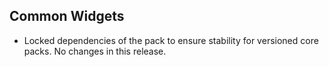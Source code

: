 ## Common Widgets

- Locked dependencies of the pack to ensure stability for versioned core packs. No changes in this release.
